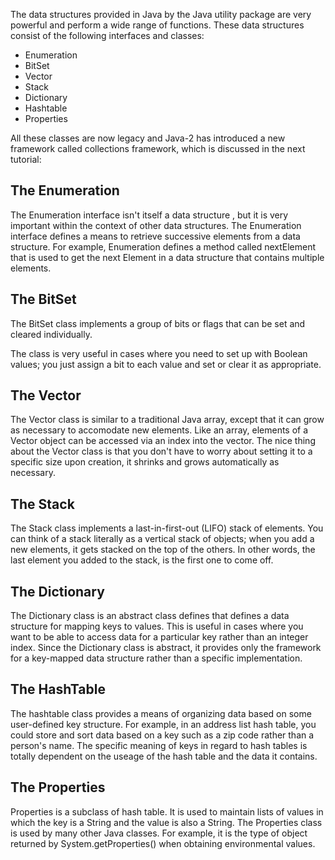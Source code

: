 The data structures provided in Java by the Java utility package are very powerful and perform a wide range of functions.
These data structures consist of the following interfaces and classes:

- Enumeration
- BitSet
- Vector
- Stack
- Dictionary
- Hashtable
- Properties

All these classes are now legacy and Java-2 has introduced a new framework called collections framework, which is discussed
in the next tutorial:

<h2>The Enumeration</h2>
The Enumeration interface isn't itself a data structure , but it is very important within the context of other data structures. The Enumeration interface defines a means to retrieve successive elements from a data structure. 
For example, Enumeration defines a method called nextElement that is used to get the next Element in a data structure that contains multiple elements.

<h2>The BitSet</h2>
The BitSet class implements a group of bits or flags that can be set and cleared individually.

The class is very useful in cases where you need to set up with Boolean values; you just assign a bit to each value and set
or clear it as appropriate.

<h2>The Vector</h2>
The Vector class is similar to a traditional Java array, except that it can grow as necessary to accomodate new elements.
Like an array, elements of a Vector object can be accessed via an index into the vector.
The nice thing about the Vector class is that you don't have to worry about setting it to a specific size upon creation,
it shrinks and grows automatically as necessary.

<h2>The Stack</h2>
The Stack class implements a last-in-first-out (LIFO) stack of elements.
You can think of a stack literally as a vertical stack of objects; when you add a new elements, it gets stacked on the top of the others. In other words, the last element you added to the stack, is the first one to come off.

<h2>The Dictionary</h2>
The Dictionary class is an abstract class defines that defines a data structure for mapping keys to values. This is useful in cases where you want to be able to access data for a particular key rather than an integer index.
Since the Dictionary class is abstract, it provides only the framework for a key-mapped data structure rather than a specific implementation.

<h2>The HashTable</h2>
The hashtable class provides a means of organizing data based on some user-defined key structure.
For example, in an address list hash table, you could store and sort data based on a key such as a zip code rather than a person's name. 
The specific meaning of keys in regard to hash tables is totally dependent on the useage of the hash table and the data it contains.

<h2>The Properties</h2>
Properties is a subclass of hash table. It is used to maintain lists of values in which the key is a String and the value is also a String. 
The Properties class is used by many other Java classes. For example, it is the type of object returned by System.getProperties() when obtaining environmental values.

